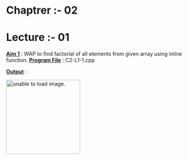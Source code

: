 # Chaptrer :- 02
# Lecture :- 01

<u>**Aim 1**</u> : WAP to find factorial of all elements from given array using inline function.
<u>**Program File**</u> : C2-L1-1.cpp

<u>**Output**</u> :

<img src="https://user-images.githubusercontent.com/114165239/209712881-27219160-674b-4892-be78-6902fa6f653f.png" height = "200px" alt = "unable to load image.">
